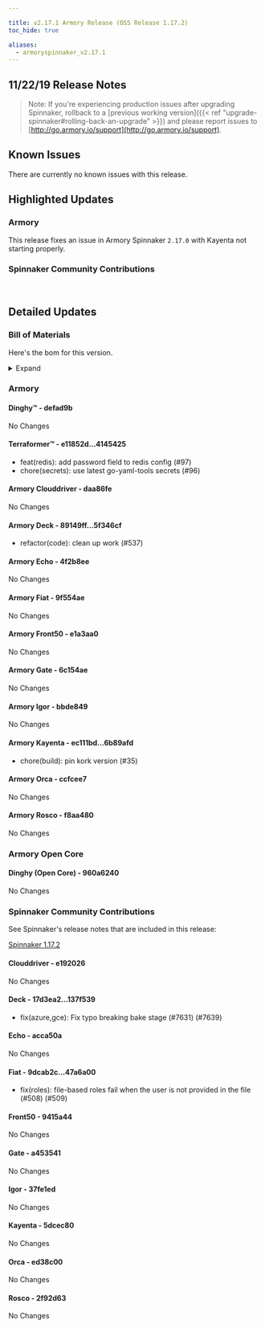 ```yaml
---

title: v2.17.1 Armory Release (OSS Release 1.17.2)
toc_hide: true

aliases:
  - armoryspinnaker_v2.17.1
---
```


## 11/22/19 Release Notes


> Note: If you're experiencing production issues after upgrading Spinnaker, rollback to a [previous working version]({{< ref "upgrade-spinnaker#rolling-back-an-upgrade" >}}) and please report issues to [http://go.armory.io/support](http://go.armory.io/support).


## Known Issues
There are currently no known issues with this release.

## Highlighted Updates
### Armory

This release fixes an issue in Armory Spinnaker `2.17.0` with Kayenta not starting properly.

###  Spinnaker Community Contributions
<br>

## Detailed Updates

### Bill of Materials
Here's the bom for this version.
<details><summary>Expand</summary>
<pre class="highlight">
<code>version: 2.17.1-rc362
timestamp: "2019-11-22 17:48:46"
services:
  clouddriver:
    version: 6.4.0-daa86fe-e192026-rc8
  deck:
    version: 2.13.1-5f346cf-137f539-rc13
  dinghy:
    version: 0.0.4-defad9b-rc330
  echo:
    version: 2.9.0-4f2b8ee-acca50a-rc8
  fiat:
    version: 1.8.1-9f554ae-47a6a00-rc7
  front50:
    version: 0.20.0-e1a3aa0-9415a44-rc5
  gate:
    version: 1.13.0-6c154ae-a453541-rc25
  igor:
    version: 1.7.0-bbde849-37fe1ed-rc6
  kayenta:
    version: 0.12.0-6b89afd-5dcec80-rc8
  monitoring-daemon:
    version: 0.16.0-59cbbec-edge2
  monitoring-third-party:
    version: 0.16.0-59cbbec-edge2
  orca:
    version: 2.11.0-ccfcee7-ed38c00-rc8
  rosco:
    version: 0.15.0-f8aa480-2f92d63-rc7
  terraformer:
    version: 0.0.2-4145425-rc5
dependencies:
  redis:
    version: 2:2.8.4-2
artifactSources:
  dockerRegistry: docker.io/armory</code>
</pre>
</details>



### Armory
#### Dinghy&trade; - defad9b
No Changes

#### Terraformer&trade; - e11852d...4145425
 - feat(redis): add password field to redis config (#97)
 - chore(secrets): use latest go-yaml-tools secrets (#96)

#### Armory Clouddriver  - daa86fe
No Changes

#### Armory Deck  - 89149ff...5f346cf
 - refactor(code): clean up work (#537)

#### Armory Echo  - 4f2b8ee
No Changes

#### Armory Fiat  - 9f554ae
No Changes

#### Armory Front50  - e1a3aa0
No Changes

#### Armory Gate  - 6c154ae
No Changes

#### Armory Igor  - bbde849
No Changes

#### Armory Kayenta  - ec111bd...6b89afd
 - chore(build): pin kork version (#35)

#### Armory Orca  - ccfcee7
No Changes

#### Armory Rosco  - f8aa480
No Changes

### Armory Open Core
#### Dinghy (Open Core) - 960a6240
No Changes


###  Spinnaker Community Contributions
See Spinnaker's release notes that are included in this release:

[Spinnaker 1.17.2](https://www.spinnaker.io/community/releases/versions/1-17-2-changelog#individual-service-changes)

#### Clouddriver  - e192026
No Changes

#### Deck  - 17d3ea2...137f539
 - fix(azure,gce): Fix typo breaking bake stage (#7631) (#7639)

#### Echo  - acca50a
No Changes

#### Fiat  - 9dcab2c...47a6a00
 - fix(roles): file-based roles fail when the user is not provided in the file (#508) (#509)

#### Front50  - 9415a44
No Changes

#### Gate  - a453541
No Changes

#### Igor  - 37fe1ed
No Changes

#### Kayenta  - 5dcec80
No Changes

#### Orca  - ed38c00
No Changes

#### Rosco  - 2f92d63
No Changes
